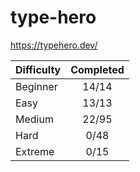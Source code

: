 # type-hero

<https://typehero.dev/>

| Difficulty | Completed |
| ---------- | :-------: |
| Beginner   |   14/14   |
| Easy       |   13/13   |
| Medium     |   22/95   |
| Hard       |   0/48    |
| Extreme    |   0/15    |
